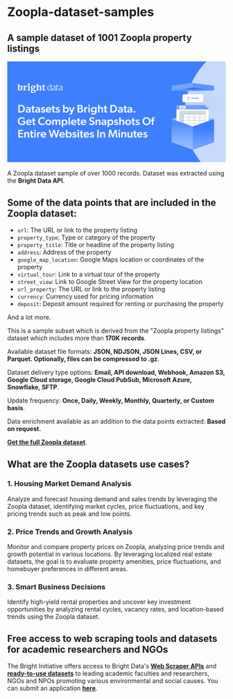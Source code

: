 # Zoopla-dataset-samples

<h2>A sample dataset of 1001 Zoopla property listings</h2>

![Zoopla dataset header](https://github.com/luminati-io/Zoopla-dataset-samples/blob/main/Zoopla-datasets.png)

A Zoopla dataset sample of over 1000 records. Dataset was extracted using the <b>Bright Data API</b>.

<h2>Some of the data points that are included in the Zoopla dataset:</h2>

* ```url```: The URL or link to the property listing
* ```property_type```: Type or category of the property
* ```property_title```: Title or headline of the property listing
* ```address```: Address of the property
* ```google_map_location```: Google Maps location or coordinates of the property
* ```virtual_tour```: Link to a virtual tour of the property
* ```street_view```: Link to Google Street View for the property location
* ```url_property```: The URL or link to the property listing
* ```currency```: Currency used for pricing information
* ```deposit```: Deposit amount required for renting or purchasing the property

And a lot more.

This is a sample subset which is derived from the "Zoopla property listings"
dataset which includes more than <b>170K records</b>.

Available dataset file formats: <b>JSON, NDJSON, JSON Lines, CSV, or Parquet. Optionally, files can be compressed to .gz</b>.

Dataset delivery type options: <b>Email, API download, Webhook, Amazon S3, Google Cloud storage, Google Cloud PubSub, Microsoft Azure, Snowflake, SFTP</b>.

Update frequency: <b>Once, Daily, Weekly, Monthly, Quarterly, or Custom basis</b>.

Data enrichment available as an addition to the data points extracted: <b>Based on request.</b>

<b>[Get the full Zoopla dataset](https://brightdata.com/products/datasets/Zoopla)</b>.

<h2>What are the Zoopla datasets use cases?</h2>

<h3>1. Housing Market Demand Analysis</h3>
Analyze and forecast housing demand and sales trends by leveraging the Zoopla dataset, identifying market cycles, price fluctuations, and key pricing trends such as peak and low points.

<h3>2. Price Trends and Growth Analysis</h3>
Monitor and compare property prices on Zoopla, analyzing price trends and growth potential in various locations. By leveraging localized real estate datasets, the goal is to evaluate property amenities, price fluctuations, and homebuyer preferences in different areas.

<h3>3. Smart Business Decisions</h3>
Identify high-yield rental properties and uncover key investment opportunities by analyzing rental cycles, vacancy rates, and location-based trends using the Zoopla dataset.

<h2>Free access to web scraping tools and datasets for academic researchers and NGOs</h2>

The Bright Initiative offers access to Bright Data's <b>[Web Scraper APIs](https://brightdata.com/products/web-scraper)</b> and <b>[ready-to-use datasets](https://brightdata.com/products/datasets)</b> to leading academic faculties and researchers, NGOs and NPOs promoting various environmental and social causes. You can submit an application <b>[here](https://brightinitiative.com)</b>.
